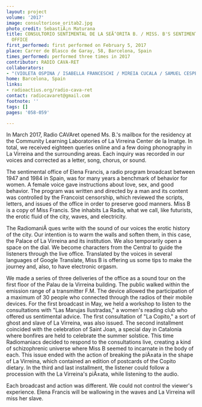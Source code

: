 ```yaml
---
layout: project
volume: '2017'
image: consultoriose_oritab2.jpg
photo_credit: SebastiÃ¡n Maturana
title: CONSULTORIO SENTIMENTAL DE LA SEÃ‘ORITA B. / MISS. B'S SENTIMENTAL CONSULTING
  OFFICE
first_performed: first performed on February 5, 2017
place: Carrer de Blasco de Garay, 58, Barcelona, Spain
times_performed: performed three times in 2017
contributor: RADIO CAVA-RET
collaborators:
- "(VIOLETA OSPINA / ISABELLA FRANCESCHI / MIREIA CUCALA / SAMUEL CESPEDES)"
home: Barcelona, Spain
links:
- radioactius.org/radio-cava-ret
contact: radiocavaret@gmail.com
footnote: ''
tags: []
pages: '058-059'

---
```


In March 2017, Radio CAVAret opened Ms. B.'s mailbox for the residency at the Community Learning Laboratories of La Virreina Center de la Imatge. In total, we received eighteen queries online and a few doing phonography in La Virreina and the surrounding areas. Each inquiry was recorded in our voices and corrected as a letter, song, chorus, or sound.

The sentimental office of Elena Francis, a radio program broadcast between 1947 and 1984 in Spain, was for many years a benchmark of behavior for women. A female voice gave instructions about love, sex, and good behavior. The program was written and directed by a man and its content was controlled by the Francoist censorship, which reviewed the scripts, letters, and issues of the office in order to preserve good manners. Miss B is a copy of Miss Francis. She inhabits La Radia, what we call, like futurists, the erotic fluid of the city, waves, and electricity.

The RadiomaniÃ&nbsp;ques write with the sound of our voices the erotic history of the city. Our intention is to warm the walls and soften them, in this case, the Palace of La Virreina and its institution. We also temporarily open a space on the dial. We become characters from the Central to guide the listeners through the live office. Translated by the voices in several languages of Google Translate, Miss B is offering us some tips to make the journey and, also, to have electronic orgasm.

We made a series of three deliveries of the office as a sound tour on the first floor of the Palau de la Virreina building. The public walked within the emission range of a transmitter F.M. The device allowed the participation of a maximum of 30 people who connected through the radios of their mobile devices. For the first broadcast in May, we held a workshop to listen to the consultations with "Las Marujas Ilustradas," a women's reading club who offered us sentimental advice. The first consultation of "La Copito," a sort of ghost and slave of La Virreina, was also issued. The second installment coincided with the celebration of Saint Joan, a special day in Catalonia where bonfires are held to celebrate the summer solstice. This time Radiomaniacs decided to respond to the consultations live, creating a kind of schizophrenic universe where Miss B seemed to incarnate in the body of each. This issue ended with the action of breaking the piÃ±ata in the shape of La Virreina, which contained an edition of postcards of the Copito dietary. In the third and last installment, the listener could follow a procession with the La Virreina's piÃ±ata, while listening to the audio.

Each broadcast and action was different. We could not control the viewer's experience. Elena Francis will be wallowing in the waves and La Virreina will miss her slave.
